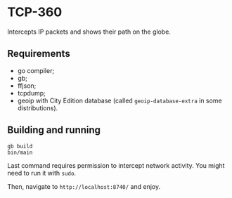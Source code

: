 # TCP-360

Intercepts IP packets and shows their path on the globe.


## Requirements

* go compiler;
* gb;
* ffjson;
* tcpdump;
* geoip with City Edition database (called `geoip-database-extra` in some distributions).


## Building and running

```
gb build
bin/main
```

Last command requires permission to intercept network activity. You might need to run it with `sudo`.

Then, navigate to `http://localhost:8740/` and enjoy.
